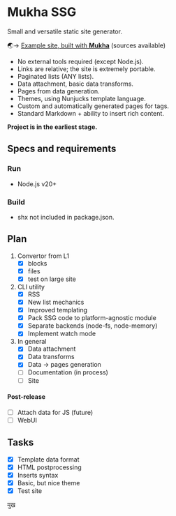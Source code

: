 # Mukha SSG

Small and versatile static site generator.

🌏→ [Example site, built with **Mukha**](https://girobusan.github.io/mukha-basic-site/) (sources available)

- No external tools required (except Node.js).
- Links are relative; the site is extremely portable.
- Paginated lists (ANY lists).
- Data attachment, basic data transforms.
- Pages from data generation.
- Themes, using Nunjucks template language.
- Custom and automatically generated pages for tags.
- Standard Markdown + ability to insert rich content.

**Project is in the earliest stage.**

## Specs and requirements

### Run

- Node.js v20+

### Build

- shx not included in package.json.

## Plan

1. Convertor from L1
   - [x] blocks
   - [x] files
   - [x] test on large site
2. CLI utility
   - [x] RSS
   - [x] New list mechanics
   - [x] Improved templating
   - [x] Pack SSG code to platform-agnostic module
   - [x] Separate backends (node-fs, node-memory)
   - [x] Implement watch mode
3. In general
   - [x] Data attachment
   - [x] Data transforms
   - [x] Data → pages generation
   - [ ] Documentation (in process)
   - [ ] Site

#### Post-release

- [ ] Attach data for JS (future)
- [ ] WebUI

## Tasks

- [x] Template data format
- [x] HTML postprocessing
- [x] Inserts syntax
- [x] Basic, but nice theme
- [x] Test site

मुख
